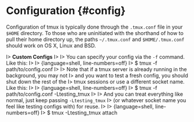 # Configuration {#config}

Configuration of tmux is typically done through the `.tmux.conf` file in your
`$HOME` directory.  To those who are uninitiated with the shorthand of how to
pull their home directory up, the paths `~/.tmux.conf` and `$HOME/.tmux.conf`
should work on OS X, Linux and BSD.

I> **Custom Configs**
I>
I> You can specify your config via the `-f` command. Like this:
I> 
I> {language=shell, line-numbers=off}
I>     $ tmux -f path/to/config.conf
I>
I> Note that if a tmux server is already running in the background, you may not
I> and you want to test a fresh config, you should shut down the rest of the
I> tmux sessions or use a different socket name. Like this:
I> 
I> {language=shell, line-numbers=off}
I>     $ tmux -f path/to/config.conf -Ltesting_tmux
I>
I> And you can treat everything like normal, just keep passing `-Ltesting_tmux`
I> (or whatever socket name you feel like testing configs with) for reuse.
I>
I> {language=shell, line-numbers=off}
I>     $ tmux -Ltesting_tmux attach
